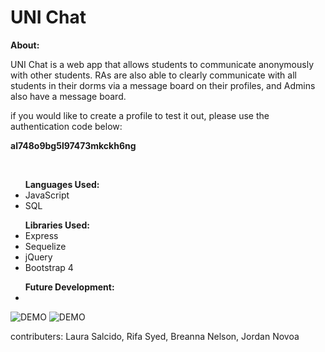<h1>UNI Chat</h1>

<strong>About:</strong>
<p>UNI Chat is a web app that allows students to communicate anonymously with other students. RAs are also able to clearly communicate with all students in their dorms via a message board on their profiles, and Admins also have a message board.</p>
<p>if you would like to create a profile to test it out, please use the authentication code below:</p>
<p><strong>al748o9bg5l97473mkckh6ng</strong></p>
<br>
<ul><strong>Languages Used: </strong>
  <li>JavaScript</li>
  <li>SQL</li>
</ul>

<ul><strong>Libraries Used:</strong>
  <li>Express</li>
  <li>Sequelize
  <li>jQuery</li>
  <li>Bootstrap 4</li>
</ul>

<ul><strong>Future Development:</strong>
  <li></li>
</ul>

![DEMO](https://user-images.githubusercontent.com/33909888/43424570-bb9bfb5c-9404-11e8-98e8-02bac4d84437.JPG)
![DEMO](https://user-images.githubusercontent.com/33909888/43424572-bd9c236e-9404-11e8-851d-ee71d0de5377.JPG)

<p>contributers: Laura Salcido, Rifa Syed, Breanna Nelson, Jordan Novoa</p>
